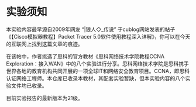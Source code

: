 # 实验须知

本实验内容最早源自2009年网友 “|狼人◇_传说” 于cublog网站发表的帖子 《【Cisco模拟器教程】Packet Tracer 5.0软件使用教程深入详解》，你可以在今天的互联网上找到这篇文章的痕迹。

在该帖中，作者挑选了思科的官方教材《思科网络技术学院教程CCNA Exploration：接入WAN》中的八个实验进行分享。思科网络技术学院是思科携手世界各地的教育机构共同开展的一项全球IT和网络安全教育项目。CCNA，即思科认证网络工程师。本仓库已收录本教材，其配套实验暂缺，但本实验内容的八个实验文件均已收录。

目前实验报告的最新版本为21级。